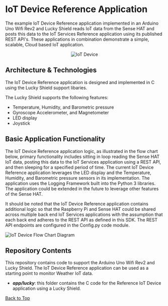 **IoT Device Reference Application**
==================
The example IoT Device Reference application implemented in an Arduino Uno Wifi Rev2 and Lucky Shield reads IoT data from the Sense HAT and posts this data to the IoT Services Reference application using its published REST API's. These applications in combination demonstrate a simple, scalable, Cloud based IoT application.

<p align="center">
	<img src="https://github.com/markreha/cloudworkshop/blob/master/sdk/docs/architecture/images/iotdevice1.png" alt="IoT Device"/>
</p>

Architecture & Technologies
--------
 The IoT Device Reference application is designed and implemented in C using the Lucky Shield support libaries. 

The Lucky Shield supports the following features:

 - Temperature, Humidity, and Barometric pressure 
 - Gyroscope Accelerometer, and Magnetometer
 - LED display 
 - Joystick 
 
Basic Application Functionality
--------
The IoT Device Reference application logic, as illustrated in the flow chart below, primary functionality includes sitting in loop reading the Sense HAT IoT data, posting this data to the IoT Services application using a REST API, and then sleeping for a specified period of time. The current IoT Device Reference application leverages the LED display and the Temperature, Humidity, and Barometric pressure sensors in its implementation. The application uses the Logging Framework built into the Python 3 libraries. The application could be extended in the future to leverage other features of the Sense HAT.

It should be noted that the IoT Device Reference application contains additional logic so that the Raspberry Pi and Sense HAT could be shared across multiple back end IoT Services applications with the assumption that each back end adheres to the REST API as defined in this SDK. The REST API endpoints are configured in the Config.py code module.

![IoT Device Flow Chart Diagram](https://github.com/markreha/cloudworkshop/blob/master/sdk/docs/architecture/images/iotflowchart.png)

Repository Contents
----------
This repository contains code to support the Arduino Uno Wifi Rev2 and Lucky Shield. The IoT Device Reference application can be used as a starting point to monitor Weather IoT data.

 - ***app/lucky***: this folder contains the C code for the Reference IoT Device application using a Lucky Shield.

[Back to Top](#iot-device-reference-application)
